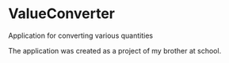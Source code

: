 # ValueConverter
Application for converting various quantities

The application was created as a project of my brother at school.